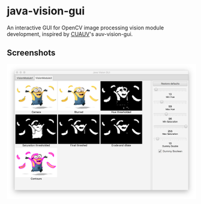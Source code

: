 java-vision-gui
===============

An interactive GUI for OpenCV image processing vision module development, inspired by [CUAUV](https://github.com/cuauv)'s auv-vision-gui.  

## Screenshots

![Minions Banana Example](/images/minions-banana-screenshot.png)
